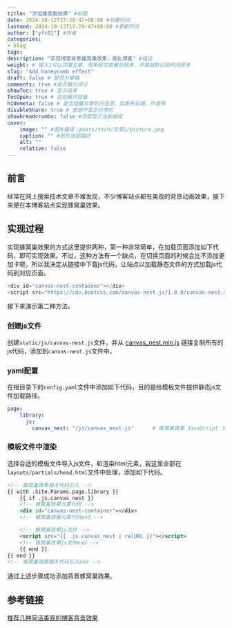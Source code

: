```yaml
---
title: "添加蜂窝巢效果" #标题
date: 2024-10-12T17:29:47+08:00 #创建时间
lastmod: 2024-10-13T17:29:47+08:00 #更新时间
author: ["yfc01"] #作者
categories: 
- blog
tags: 
description: "实现博客背景蜂窝巢效果，美化博客" #描述
weight: # 输入1可以顶置文章，用来给文章展示排序，不填就默认按时间排序
slug: "Add honeycomb effect"
draft: false # 是否为草稿
comments: true #是否展示评论
showToc: true # 显示目录
TocOpen: true # 自动展开目录
hidemeta: false # 是否隐藏文章的元信息，如发布日期、作者等
disableShare: true # 底部不显示分享栏
showbreadcrumbs: false #顶部显示当前路径
cover:
    image: "" #图片路径：posts/tech/文章1/picture.png
    caption: "" #图片底部描述
    alt: ""
    relative: false
---
```


## 前言

经常在网上搜索技术文章不难发现，不少博客站点都有美观的背景动画效果，接下来便在本博客站点实现蜂窝巢效果。

## 实现过程

实现蜂窝巢效果的方式这里提供两种，第一种非常简单，在加载页面添加如下代码，即可实现效果。不过，这种方法有一个缺点，在切换页面的时候会比不添加更加卡顿，所以我决定从链接中下载js代码，让站点以加载静态文件的方式加载js代码到对应页面。

```js
<div id="canvas-nest-container"></div>
<script src="https://cdn.bootcss.com/canvas-nest.js/1.0.0/canvas-nest.min.js"></script>
```

接下来演示第二种方法。

### 创建js文件

创建`static/js/canvas-nest.js`文件，并从 <a href="https://cdn.bootcss.com/canvas-nest.js/1.0.0/canvas-nest.min.js" target="_blank">canvas_nest.min.js</a> 链接复制所有的js代码，添加到`canvas-nest.js`文件中。

### yaml配置

在根目录下的`config.yaml`文件中添加如下代码，目的是给模板文件提供静态js文件加载路径。

```yaml
page:
    library:
      js:
        canvas_nest: "/js/canvas_nest.js"      # 蜂窝巢效果 JavaScript 文件路径
```

### 模板文件中渲染

选择合适的模板文件导入js文件，和渲染html元素，我这里全部在`layouts/partials/head.html`文件中处理，添加如下代码。

```html
<!-- 蜂窝巢效果相关代码引入 -->
{{ with .Site.Params.page.library }}
    {{ if .js.canvas_nest }}
    <!-- 蜂窝巢效果元素代码 -->
    <div id="canvas-nest-container"></div>
    <!-- 蜂窝巢效果元素代码end -->

    <!-- 蜂窝巢效果js文件 -->
    <script src="{{ .js.canvas_nest | relURL }}"></script>
    <!-- 蜂窝巢效果js文件end -->
    {{ end }}
{{ end }}
<!-- 蜂窝巢效果相关代码引入end -->
```

通过上述步骤成功添加背景蜂窝巢效果。

## 参考链接

<a href="https://herenpeng.github.io/2023/03/14/javascript/%E6%8E%A8%E8%8D%90%E5%87%A0%E7%A7%8D%E7%AE%80%E6%B4%81%E7%BE%8E%E8%A7%82%E7%9A%84%E5%8D%9A%E5%AE%A2%E8%83%8C%E6%99%AF%E6%95%88%E6%9E%9C/" target="_blank">推荐几种简洁美观的博客背景效果</a>
